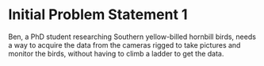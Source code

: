 # Initial Problem Statement 1

Ben, a PhD student researching Southern yellow-billed hornbill birds, needs a way to acquire the data from the cameras rigged to take pictures and monitor the birds, without having to climb a ladder to get the data.
